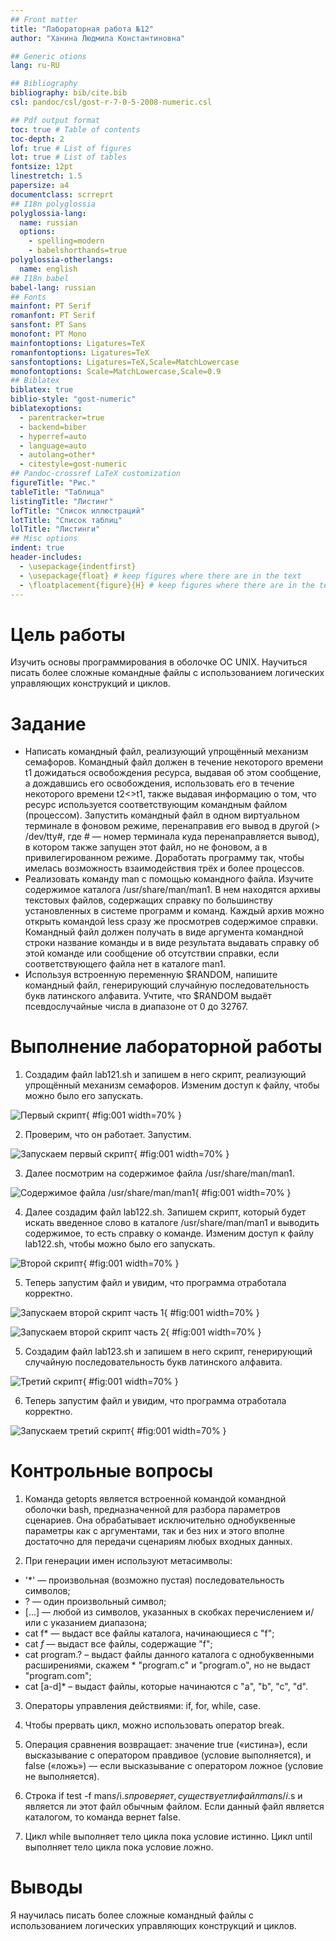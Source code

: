 ```yaml
---
## Front matter
title: "Лабораторная работа №12"
author: "Ханина Людмила Константиновна"

## Generic otions
lang: ru-RU

## Bibliography
bibliography: bib/cite.bib
csl: pandoc/csl/gost-r-7-0-5-2008-numeric.csl

## Pdf output format
toc: true # Table of contents
toc-depth: 2
lof: true # List of figures
lot: true # List of tables
fontsize: 12pt
linestretch: 1.5
papersize: a4
documentclass: scrreprt
## I18n polyglossia
polyglossia-lang:
  name: russian
  options:
	- spelling=modern
	- babelshorthands=true
polyglossia-otherlangs:
  name: english
## I18n babel
babel-lang: russian
## Fonts
mainfont: PT Serif
romanfont: PT Serif
sansfont: PT Sans
monofont: PT Mono
mainfontoptions: Ligatures=TeX
romanfontoptions: Ligatures=TeX
sansfontoptions: Ligatures=TeX,Scale=MatchLowercase
monofontoptions: Scale=MatchLowercase,Scale=0.9
## Biblatex
biblatex: true
biblio-style: "gost-numeric"
biblatexoptions:
  - parentracker=true
  - backend=biber
  - hyperref=auto
  - language=auto
  - autolang=other*
  - citestyle=gost-numeric
## Pandoc-crossref LaTeX customization
figureTitle: "Рис."
tableTitle: "Таблица"
listingTitle: "Листинг"
lofTitle: "Список иллюстраций"
lotTitle: "Список таблиц"
lolTitle: "Листинги"
## Misc options
indent: true
header-includes:
  - \usepackage{indentfirst}
  - \usepackage{float} # keep figures where there are in the text
  - \floatplacement{figure}{H} # keep figures where there are in the text
---
```


# Цель работы

Изучить основы программирования в оболочке ОС UNIX. Научиться писать более сложные командные файлы с использованием логических управляющих конструкций и циклов.

# Задание

* Написать командный файл, реализующий упрощённый механизм семафоров. Командный файл должен в течение некоторого времени t1 дожидаться освобождения ресурса, выдавая об этом сообщение, а дождавшись его освобождения, использовать его в течение некоторого времени t2<>t1, также выдавая информацию о том, что ресурс используется соответствующим командным файлом (процессом). Запустить командный файл в одном виртуальном терминале в фоновом режиме, перенаправив его вывод в другой (> /dev/tty#, где # — номер терминала куда перенаправляется вывод), в котором также запущен этот файл, но не фоновом, а в привилегированном режиме. Доработать программу так, чтобы имелась возможность взаимодействия трёх и более процессов.
* Реализовать команду man с помощью командного файла. Изучите содержимое каталога /usr/share/man/man1. В нем находятся архивы текстовых файлов, содержащих справку по большинству установленных в системе программ и команд. Каждый архив можно открыть командой less сразу же просмотрев содержимое справки. Командный файл должен получать в виде аргумента командной строки название команды и в виде результата выдавать справку об этой команде или сообщение об отсутствии справки, если соответствующего файла нет в каталоге man1.
* Используя встроенную переменную $RANDOM, напишите командный файл, генерирующий случайную последовательность букв латинского алфавита. Учтите, что $RANDOM выдаёт псевдослучайные числа в диапазоне от 0 до 32767.

# Выполнение лабораторной работы

1. Cоздадим файл lab121.sh и запишем в него скрипт, реализующий упрощённый механизм семафоров. Изменим доступ к файлу, чтобы можно было его запускать.

![Первый скрипт](image/1.1.png){ #fig:001 width=70% }

2. Проверим, что он работает. Запустим.  

![Запускаем первый скрипт](image/1.2.png){ #fig:001 width=70% }

3. Далее посмотрим на содержимое файла /usr/share/man/man1. 

![Cодержимое файла /usr/share/man/man1](image/2.1.png){ #fig:001 width=70% }

4. Далее создадим файл lab122.sh. Запишем скрипт, который будет искать введенное слово в каталоге /usr/share/man/man1 и выводить содержимое, то есть справку о команде. Изменим доступ к файлу lab122.sh, чтобы можно было его запускать.

![Второй скрипт](image/2.2.png){ #fig:001 width=70% }

5. Теперь запустим файл и увидим, что программа отработала корректно.

![Запускаем второй скрипт часть 1](image/2.3.png){ #fig:001 width=70% }

![Запускаем второй скрипт часть 2](image/2.4.png){ #fig:001 width=70% }

5. Cоздадим файл lab123.sh и запишем в него скрипт, генерирующий случайную последовательность букв латинского алфавита. 

![Третий скрипт](image/3.1.png){ #fig:001 width=70% }

6. Теперь запустим файл и увидим, что программа отработала корректно.

![Запускаем третий скрипт](image/3.2.png){ #fig:001 width=70% }

# Контрольные вопросы

1. Команда getopts является встроенной командой командной оболочки bash, предназначенной для разбора параметров сценариев. Она обрабатывает исключительно однобуквенные параметры как с аргументами, так и без них и этого вполне достаточно для передачи сценариям любых входных данных.

2. При генерации имен используют метасимволы:
* '*' —	произвольная (возможно пустая) последовательность символов;
* ? — один произвольный символ;
* [...]	— любой из символов, указанных в скобках перечислением и/или с указанием диапазона;
* cat f* — выдаст все файлы каталога, начинающиеся с "f";
* cat *f* — выдаст все файлы, содержащие "f";
* cat program.?	– выдаст файлы данного каталога с однобуквенными расширениями, скажем * "program.c" и "program.o", но не выдаст "program.com";
* cat [a-d]* – выдаст файлы, которые начинаются с "a", "b", "c", "d". 

3. Операторы управления действиями: if, for, while, case. 

4. Чтобы прервать цикл, можно использовать оператор break. 

5. Операция сравнения возвращает: значение true («истина»), если высказывание с оператором правдивое (условие выполняется), и false («ложь») — если высказывание с оператором ложное (условие не выполняется).

6. Строка if test -f man$s/$i.$s проверяет, существует ли файл man$s/$i.$s и является ли этот файл обычным файлом. Если данный файл является каталогом, то команда вернет false.

7. Цикл while выполняет тело цикла пока условие истинно. Цикл until выполняет тело цикла пока условие ложно.

# Выводы

Я научилась писать более сложные командный файлы с использованием логических управляющих конструкций и циклов. 
